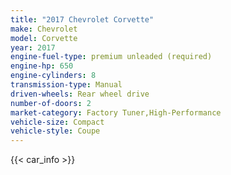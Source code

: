```yaml
---
title: "2017 Chevrolet Corvette"
make: Chevrolet
model: Corvette
year: 2017
engine-fuel-type: premium unleaded (required)
engine-hp: 650
engine-cylinders: 8
transmission-type: Manual
driven-wheels: Rear wheel drive
number-of-doors: 2
market-category: Factory Tuner,High-Performance
vehicle-size: Compact
vehicle-style: Coupe
---
```


{{< car_info >}}
